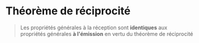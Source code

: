 # Théorème de réciprocité

> Les propriétés générales à la réception sont **identiques** aux propriétés générales **à l'émission** en vertu du théorème de réciprocité